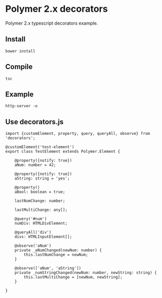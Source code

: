 # Polymer 2.x decorators

Polymer 2.x typescript decorators example.

## Install

    bower install

## Compile

    tsc

## Example

    http-server -o

## Use decorators.js

    import {customElement, property, query, queryAll, observe} from 'decorators';

    @customElement('test-element')
    export class TestElement extends Polymer.Element {

        @property({notify: true})
        aNum: number = 42;

        @property({notify: true})
        aString: string = 'yes';

        @property()
        aBool: boolean = true;

        lastNumChange: number;

        lastMultiChange: any[];

        @query('#num')
        numDiv: HTMLDivElement;

        @queryAll('div')
        divs: HTMLInputElement[];

        @observe('aNum')
        private _aNumChanged(newNum: number) {
            this.lastNumChange = newNum;
        }

        @observe(['aNum', 'aString'])
        private _numStringChanged(newNum: number, newString: string) {
            this.lastMultiChange = [newNum, newString];
        }

    }
